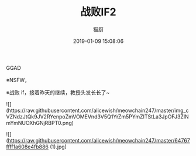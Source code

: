 ﻿---
layout: post
title: 战败IF2
date: 2019-01-09 15:08:06
updated: 2019-01-31 09:14:25
comments: true
categories: [Photo]
tags: [格邓, ggad]
author: "猫厨"
description: ""
toc: true
---

<p>GGAD</p> 
<p>※NSFW，
<p>※战败 if，接着昨天的继续，教授头发长长了~</p> 
![](https://raw.githubusercontent.com/alicewish/meowchain247/master/img_cVZNdzJtQk9JV2RYenpoZmVOMEVnd3V5Q1YrZm5PYmZITStLa3JpOFJ3ZlNmYmNUOXhGNjRBPT0.png)
<!-- more -->

![](https://raw.githubusercontent.com/alicewish/meowchain247/master/64767ffff1a608e4fb886 (1).jpg)